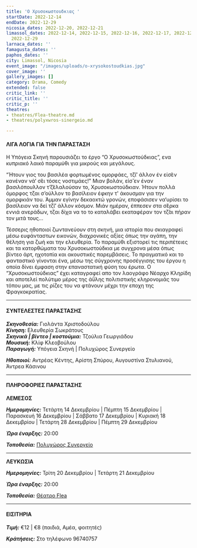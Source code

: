 ```yaml
---
title: 'Ο Χρυσοκωστουδκιας '
startDate: 2022-12-14
endDate: 2022-12-29
nicosia_dates: 2022-12-20, 2022-12-21
limassol_dates: 2022-12-14, 2022-12-15, 2022-12-16, 2022-12-17, 2022-12-18, 2022-12-28,
  2022-12-29
larnaca_dates: ''
famagusta_dates: ''
paphos_dates: ''
city: Limassol, Nicosia
event_image: "/images/uploads/o-xrysokostoudkias.jpg"
cover_image: ''
gallery_images: []
category: Drama, Comedy
extended: false
critic_link: ''
critic_title: ''
critic_p: ''
theatres:
- theatres/Flea-theatre.md
- theatres/polyxwros-sinergeio.md

---
```

#### ΛΙΓΑ ΛΟΓΙΑ ΓΙΑ ΤΗΝ ΠΑΡΑΣΤΑΣΗ

Η Υπόγεια Σκηνή παρουσιάζει το έργο “Ο Χρυσοκωστούδκιας”, ενα κυπριακό λαικό παραμύθι για μικρούς και μεγάλους.

“Ήτουν γιος του βασιλέα φορτωμένος ομορφάες, τζ̆ι’ άλλον έν είσ̆εν κανέναν νά‘ σ̆ει τόσες νοστιμάες!" Μιαν βολάν, είσ̆ εν έναν βασιλόπουλλον τ’ζ̆ελαλούσαν το, Χρυσοκωστούδκιαν. Ήτουν πολλά όμορφος τζαι σ’ούλλον το βασίλειον έφκην τ' άκουσμαν για την ομορφκιάν του. Άμμαν εγίνην δεκαοxτώ γρονών, εποφάσισεν να‘υρίσει το βασίλειον να δεί τζ̆ι’ άλλον κόσμον. Μιάν ημέραν, έππεσεν στα σ̆έρκα εννιά ανεράδων, τζαι δίχα να το το καταλάβει εκαταφέραν τον τζ̆αι πήραν τον μιτά τους...

Τέσσερις ηθοποιοί ζωντανεύουν στη σκηνή, μια ιστορία που σκιαγραφεί μέσω ευφάνταστων εικονών, διαχρονικές αξίες όπως την αγάπη, την θέληση για ζωή και την ελευθερία. Το παραμύθι εξιστορεί τις περιπέτειες και τα κατορθώματα του Χρυσοκωστούδκια με συγχρονα μέσα όπως βίντεο άρτ, ηχοτοπία και ακουστικές παρεμβάσεις. Το πραγματικό και το φανταστικό γίνονται ένα, μέσω της σύγχρονης προσέγγισης του έργου η οποία δίνει έμφαση στην επαναστατική φύση του έρωτα. Ο “Χρυσοκωστούδκιας” έχει καταγραφεί απο τον λαογράφο Νέαρχο Κληρίδη και αποτελεί πολύτιμο μέρος της άΰλης πολιτιστικής κληρονομιάς του τόπου μας, με τις ρίζες του να φτάνουν μέχρι την εποχη της Φραγκοκρατίας.

***

#### ΣΥΝΤΕΛΕΣΤΕΣ ΠΑΡΑΣΤΑΣΗΣ

**_Σκηνοθεσία:_** Γιολάντα Χριστοδούλου  
**_Κίνηση:_** Ελευθερία Σωκράτους  
**_Σκηνικά | βίντεο | κοστούμια:_** Τζούλια Γεωργιάδου  
**_Μουσική:_** Κλίφ Κλεοβούλου  
**_Παραγωγή:_** Υπόγεια Σκηνή | Πολυχώρος Συνεργείο

**_Ηθοποιοί:_** Αντρέας Κέντης, Αρίστη Σπύρου, Αυγουστίνα Στυλιανού, Άντρεα Κάσινου

***

#### ΠΛΗΡΟΦΟΡΙΕΣ ΠΑΡΑΣΤΑΣΗΣ

**ΛΕΜΕΣΟΣ**

**_Ημερομηνίες:_** Τετάρτη 14 Δεκεμβρίου | Πέμπτη 15 Δεκεμβρίου | Παρασκευή 16 Δεκεμβρίου | Σάββατο 17 Δεκεμβρίου | Κυριακή 18 Δεκεμβρίου | Τετάρτη 28 Δεκεμβρίου | Πέμπτη 29 Δεκεμβρίου

**_Ώρα έναρξης:_** 20:00

**_Τοποθεσία:_** [Πολυχώρος Συνεργείο](?#map)

***

**ΛΕΥΚΩΣΙΑ**

**_Ημερομηνίες:_** Τρίτη 20 Δεκεμβρίου | Τετάρτη 21 Δεκεμβρίου

**_Ώρα έναρξης:_** 20:00

**_Τοποθεσία:_** [Θέατρο Flea](?#map)

***

#### ΕΙΣΙΤΗΡΙΑ

**_Τιμή:_** €12 | €8 (παιδιά, Αμέα, φοιτητές)

**_Κράτήσεις:_** Στο τηλέφωνο 96740757